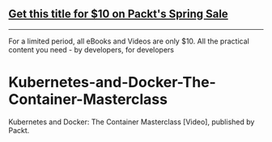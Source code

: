## [Get this title for $10 on Packt's Spring Sale](https://www.packt.com/V17211?utm_source=github&utm_medium=packt-github-repo&utm_campaign=spring_10_dollar_2022)
-----
For a limited period, all eBooks and Videos are only $10. All the practical content you need \- by developers, for developers

# Kubernetes-and-Docker-The-Container-Masterclass
Kubernetes and Docker: The Container Masterclass [Video], published by Packt.
